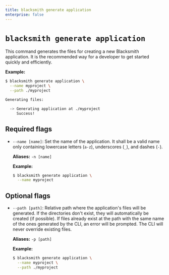 ```yaml
---
title: blacksmith generate application
enterprise: false
---
```


# `blacksmith generate application`

This command generates the files for creating a new Blacksmith application. It
is the recommended way for a developer to get started quickly and efficiently.

**Example:**
```bash
$ blacksmith generate application \
  --name myproject \
  --path ./myproject

Generating files:

  -> Generating application at ./myproject
     Success!
```

## Required flags

- `--name [name]`: Set the name of the application. It shall be a valid name only
  containing lowercase letters (`a-z`), underscores (`_`), and dashes (`-`).

  **Aliases:** `-n [name]`

  **Example:**
  ```bash
  $ blacksmith generate application \
    --name myproject
  ```

## Optional flags

- `--path [path]`: Relative path where the application's files will be generated.
  If the directories don't exist, they will automatically be created (if possible).
  If files already exist at the path with the same name of the ones generated by
  the CLI, an error will be prompted. The CLI will never override existing files.

  **Aliases:** `-p [path]`

  **Example:**
  ```bash
  $ blacksmith generate application \
    --name myproject \
    --path ./myproject
  ```

